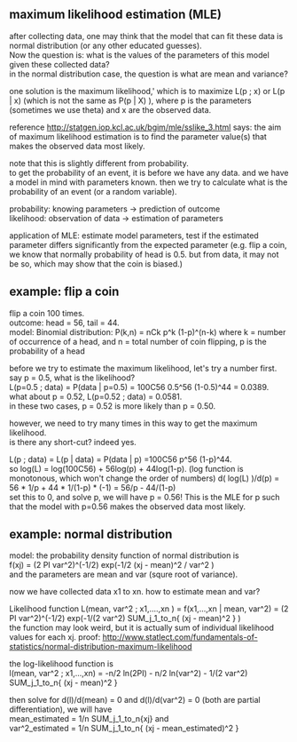 maximum likelihood estimation (MLE)
------------------

after collecting data, one may think that the model that can fit these data is normal distribution 
(or any other educated guesses).  
Now the question is: what is the values of the parameters of this model given these collected data?  
in the normal distribution case, the question is what are mean and variance?

one solution is the maximum likelihood,'
which is to maximize L(p ; x) or L(p | x) (which is not the same as P(p | X) ), where p is the parameters (sometimes we use theta) and x are the observed data.

reference http://statgen.iop.kcl.ac.uk/bgim/mle/sslike_3.html says: 
the aim of maximum likelihood estimation is to find the parameter value(s) that
makes the observed data most likely.

note that this is slightly different from probability.  
to get the probability of an event, it is before we have any data. 
and we have a model in mind with parameters known. 
then we try to calculate what is the probability of an event (or a random variable).

probability: knowing parameters -> prediction of outcome  
likelihood: observation of data -> estimation of parameters

application of MLE: estimate model parameters, 
test if the estimated parameter differs significantly from the expected parameter 
(e.g. flip a coin, we know that normally probability of head is 0.5. 
but from data, it may not be so, which may show that the coin is biased.)


example: flip a coin
----------------------

flip a coin 100 times.  
outcome: head = 56, tail = 44.  
model: Binomial distribution: P(k,n) = nCk p^k (1-p)^(n-k) 
where k = number of occurrence of a head, and n = total number of coin flipping, p is the probability of a head

before we try to estimate the maximum likelihood, let's try a number first.  
say p = 0.5, what is the likelihood?  
L(p=0.5 ; data) = P(data | p=0.5) = 100C56 0.5^56 (1-0.5)^44 = 0.0389.  
what about p = 0.52, L(p=0.52 ; data) = 0.0581.  
in these two cases, p = 0.52 is more likely than p = 0.50.

however, we need to try many times in this way to get the maximum likelihood.  
is there any short-cut? indeed yes.

L(p ; data) = L(p | data) = P(data | p) =100C56 p^56 (1-p)^44.  
so log(L) = log(100C56) + 56log(p) + 44log(1-p).  (log function is monotonous, which won't change the order of numbers)
d( log(L) )/d(p) = 56 * 1/p + 44 * 1/(1-p) * (-1) = 56/p - 44/(1-p)  
set this to 0, and solve p, we will have p = 0.56! 
This is the MLE for p such that the model with p=0.56 makes the observed data most likely.


example: normal distribution
---------------------------

model: the probability density function of normal distribution is  
f(xj) = (2 PI var^2)^(-1/2) exp(-1/2 (xj - mean)^2 / var^2 )  
and the parameters are mean and var (squre root of variance).

now we have collected data x1 to xn. how to estimate mean and var?

Likelihood function L(mean, var^2 ; x1,....,xn ) = f(x1,...,xn | mean, var^2) = (2 PI var^2)^(-1/2) exp(-1/(2 var^2) SUM_j_1_to_n{ (xj - mean)^2 } )  
the function may look weird, but it is actually sum of individual likelihood values for each xj. 
proof: http://www.statlect.com/fundamentals-of-statistics/normal-distribution-maximum-likelihood

the log-likelihood function is   
l(mean, var^2 ; x1,...,xn) = -n/2 ln(2PI) - n/2 ln(var^2) - 1/(2 var^2) SUM_j_1_to_n{ (xj - mean)^2 }

then solve for d(l)/d(mean) = 0 and d(l)/d(var^2) = 0 (both are partial differentiation), we will have  
mean_estimated = 1/n SUM_j_1_to_n{xj} and   
var^2_estimated = 1/n SUM_j_1_to_n{ (xj - mean_estimated)^2 }
